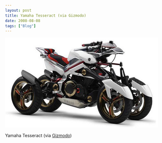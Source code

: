 ```yaml
---
layout: post
title: Yamaha Tesseract (via Gizmodo)
date: 2008-08-08
tags: ["Blog"]
---
```


![](k3Im6rfOqceje990NyD9JUPD_500.jpg)  

Yamaha Tesseract (via [Gizmodo](http://gizmodo.com/gadgets/superbike/yamaha-tesseract-hybrid-motorcycle-for-superheroesbadassesusno-307966.php))